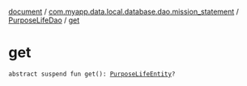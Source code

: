 [document](../../index.md) / [com.myapp.data.local.database.dao.mission_statement](../index.md) / [PurposeLifeDao](index.md) / [get](./get.md)

# get

`abstract suspend fun get(): `[`PurposeLifeEntity`](../../com.myapp.data.local.database.entity.mission_statement/-purpose-life-entity/index.md)`?`
